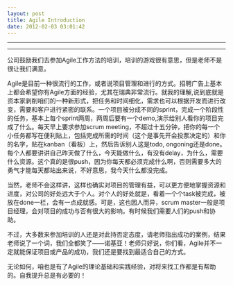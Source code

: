 ```yaml
---
layout: post
title: Agile Introduction
date: 2012-02-03 03:01:42
---
```


<meta http-equiv='Content-Type' content='text/html; charset=utf-8' />

---

---

公司鼓励我们去参加Agile工作方法的培训，培训的游戏很有意思，但是老师不是很让我们满意。

Agile是目前一种很流行的工作，或者说项目管理和进行的方式。招聘广告上基本上都会希望你有Agile方面的经验，尤其在瑞典非常流行。就我的理解,说到底就是资本家剥削咱们的一种新形式，把任务和时间细化，需求也可以根据开发而进行改变，需要和客户进行紧密的联系。一个项目被分成不同的sprint，完成一个阶段性的任务，基本上每个sprint两周，两周后要有一个demo,演示给别人看你的项目完成了什么。每天早上要求参加scrum
meeting，不超过十五分钟，把你的每一个小任务都写在便利贴上，包括完成所需的时间（这个是事先开会投票决定的）和你的名字，贴在kanban（看板）上，然后告诉别人这是todo,
ongoning还是done。每个人都要讲讲自己昨天做了什么，今天能做什么，有没有delay，为什么，需要什么资源。这个真的是很push，因为你每天都必须完成什么啊，否则需要多大的勇气才能每天都站出来说，不好意思，我今天什么都没完成。


当然，老师不会这样讲，这样也确实对项目的管理有益，可以更方便地掌握资源和进度，对公司的好处远大于个人。对个人的好处就是，看着一个个task被完成，被放在done一栏，会有一点成就感。可是，这也因人而异，scrum
master一般是项目经理，会对项目的成功与否有很大的影响。有时候我们需要人们的push和协助。


不过，大多数来参加培训的人还是对此持否定态度，请老师指出成功的案例，结果老师说了一个词，我们全都笑了——诺基亚！老师只好说，你们看，Agile并不一定就能保证项目或产品的成功，我们还是要找到最适合自己的方式。

无论如何，咱也是有了Agile的理论基础和实践经验，对将来找工作都是有帮助的。自我提升总是有必要的！


